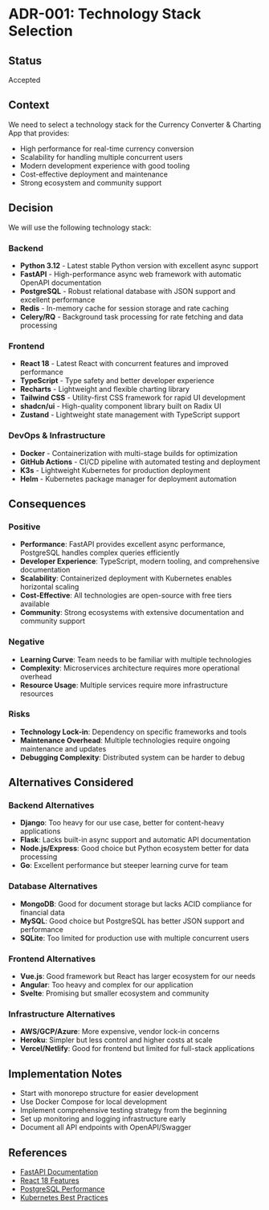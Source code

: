 # ADR-001: Technology Stack Selection

## Status
Accepted

## Context
We need to select a technology stack for the Currency Converter & Charting App that provides:
- High performance for real-time currency conversion
- Scalability for handling multiple concurrent users
- Modern development experience with good tooling
- Cost-effective deployment and maintenance
- Strong ecosystem and community support

## Decision
We will use the following technology stack:

### Backend
- **Python 3.12** - Latest stable Python version with excellent async support
- **FastAPI** - High-performance async web framework with automatic OpenAPI documentation
- **PostgreSQL** - Robust relational database with JSON support and excellent performance
- **Redis** - In-memory cache for session storage and rate caching
- **Celery/RQ** - Background task processing for rate fetching and data processing

### Frontend
- **React 18** - Latest React with concurrent features and improved performance
- **TypeScript** - Type safety and better developer experience
- **Recharts** - Lightweight and flexible charting library
- **Tailwind CSS** - Utility-first CSS framework for rapid UI development
- **shadcn/ui** - High-quality component library built on Radix UI
- **Zustand** - Lightweight state management with TypeScript support

### DevOps & Infrastructure
- **Docker** - Containerization with multi-stage builds for optimization
- **GitHub Actions** - CI/CD pipeline with automated testing and deployment
- **K3s** - Lightweight Kubernetes for production deployment
- **Helm** - Kubernetes package manager for deployment automation

## Consequences

### Positive
- **Performance**: FastAPI provides excellent async performance, PostgreSQL handles complex queries efficiently
- **Developer Experience**: TypeScript, modern tooling, and comprehensive documentation
- **Scalability**: Containerized deployment with Kubernetes enables horizontal scaling
- **Cost-Effective**: All technologies are open-source with free tiers available
- **Community**: Strong ecosystems with extensive documentation and community support

### Negative
- **Learning Curve**: Team needs to be familiar with multiple technologies
- **Complexity**: Microservices architecture requires more operational overhead
- **Resource Usage**: Multiple services require more infrastructure resources

### Risks
- **Technology Lock-in**: Dependency on specific frameworks and tools
- **Maintenance Overhead**: Multiple technologies require ongoing maintenance and updates
- **Debugging Complexity**: Distributed system can be harder to debug

## Alternatives Considered

### Backend Alternatives
- **Django**: Too heavy for our use case, better for content-heavy applications
- **Flask**: Lacks built-in async support and automatic API documentation
- **Node.js/Express**: Good choice but Python ecosystem better for data processing
- **Go**: Excellent performance but steeper learning curve for team

### Database Alternatives
- **MongoDB**: Good for document storage but lacks ACID compliance for financial data
- **MySQL**: Good choice but PostgreSQL has better JSON support and performance
- **SQLite**: Too limited for production use with multiple concurrent users

### Frontend Alternatives
- **Vue.js**: Good framework but React has larger ecosystem for our needs
- **Angular**: Too heavy and complex for our application
- **Svelte**: Promising but smaller ecosystem and community

### Infrastructure Alternatives
- **AWS/GCP/Azure**: More expensive, vendor lock-in concerns
- **Heroku**: Simpler but less control and higher costs at scale
- **Vercel/Netlify**: Good for frontend but limited for full-stack applications

## Implementation Notes
- Start with monorepo structure for easier development
- Use Docker Compose for local development
- Implement comprehensive testing strategy from the beginning
- Set up monitoring and logging infrastructure early
- Document all API endpoints with OpenAPI/Swagger

## References
- [FastAPI Documentation](https://fastapi.tiangolo.com/)
- [React 18 Features](https://react.dev/blog/2022/03/29/react-v18)
- [PostgreSQL Performance](https://www.postgresql.org/docs/current/performance.html)
- [Kubernetes Best Practices](https://kubernetes.io/docs/concepts/configuration/overview/) 